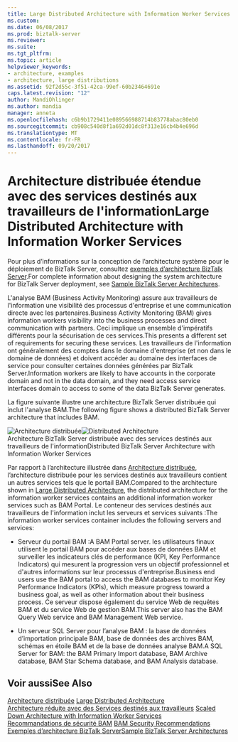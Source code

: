 ```yaml
---
title: Large Distributed Architecture with Information Worker Services | Documents Microsoft
ms.custom: 
ms.date: 06/08/2017
ms.prod: biztalk-server
ms.reviewer: 
ms.suite: 
ms.tgt_pltfrm: 
ms.topic: article
helpviewer_keywords:
- architecture, examples
- architecture, large distributions
ms.assetid: 92f2d55c-3f51-42ca-99ef-60b23464691e
caps.latest.revision: "12"
author: MandiOhlinger
ms.author: mandia
manager: anneta
ms.openlocfilehash: c6b9b1729411e089566988714b83778abac80eb0
ms.sourcegitcommit: cb908c540d8f1a692d01dc8f313e16cb4b4e696d
ms.translationtype: MT
ms.contentlocale: fr-FR
ms.lasthandoff: 09/20/2017
---
```

# <a name="large-distributed-architecture-with-information-worker-services"></a><span data-ttu-id="dcd93-102">Architecture distribuée étendue avec des services destinés aux travailleurs de l'information</span><span class="sxs-lookup"><span data-stu-id="dcd93-102">Large Distributed Architecture with Information Worker Services</span></span>
<span data-ttu-id="dcd93-103">Pour plus d’informations sur la conception de l’architecture système pour le déploiement de BizTalk Server, consultez [exemples d’architecture BizTalk Server](../core/sample-biztalk-server-architectures.md).</span><span class="sxs-lookup"><span data-stu-id="dcd93-103">For complete information about designing the system architecture for BizTalk Server deployment, see [Sample BizTalk Server Architectures](../core/sample-biztalk-server-architectures.md).</span></span>  
  
 <span data-ttu-id="dcd93-104">L'analyse BAM (Business Activity Monitoring) assure aux travailleurs de l'information une visibilité des processus d'entreprise et une communication directe avec les partenaires.</span><span class="sxs-lookup"><span data-stu-id="dcd93-104">Business Activity Monitoring (BAM) gives information workers visibility into the business processes and direct communication with partners.</span></span> <span data-ttu-id="dcd93-105">Ceci implique un ensemble d'impératifs différents pour la sécurisation de ces services.</span><span class="sxs-lookup"><span data-stu-id="dcd93-105">This presents a different set of requirements for securing these services.</span></span> <span data-ttu-id="dcd93-106">Les travailleurs de l'information ont généralement des comptes dans le domaine d'entreprise (et non dans le domaine de données) et doivent accéder au domaine des interfaces de service pour consulter certaines données générées par BizTalk Server.</span><span class="sxs-lookup"><span data-stu-id="dcd93-106">Information workers are likely to have accounts in the corporate domain and not in the data domain, and they need access service interfaces domain to access to some of the data BizTalk Server generates.</span></span>  
  
 <span data-ttu-id="dcd93-107">La figure suivante illustre une architecture BizTalk Server distribuée qui inclut l'analyse BAM.</span><span class="sxs-lookup"><span data-stu-id="dcd93-107">The following figure shows a distributed BizTalk Server architecture that includes BAM.</span></span>  
  
 <span data-ttu-id="dcd93-108">![Architecture distribuée](../core/media/5aa6ab88-45ee-4b75-8e51-0ba0dd3fb4d2.gif "5aa6ab88-45ee-4b75-8e51-0ba0dd3fb4d2")</span><span class="sxs-lookup"><span data-stu-id="dcd93-108">![Distributed Architecture](../core/media/5aa6ab88-45ee-4b75-8e51-0ba0dd3fb4d2.gif "5aa6ab88-45ee-4b75-8e51-0ba0dd3fb4d2")</span></span>  
<span data-ttu-id="dcd93-109">Architecture BizTalk Server distribuée avec des services destinés aux travailleurs de l'information</span><span class="sxs-lookup"><span data-stu-id="dcd93-109">Distributed BizTalk Server Architecture with Information Worker Services</span></span>  
  
 <span data-ttu-id="dcd93-110">Par rapport à l’architecture illustrée dans [Architecture distribuée](../core/large-distributed-architecture.md), l’architecture distribuée pour les services destinés aux travailleurs contient un autres services tels que le portail BAM.</span><span class="sxs-lookup"><span data-stu-id="dcd93-110">Compared to the architecture shown in [Large Distributed Architecture](../core/large-distributed-architecture.md), the distributed architecture for the information worker services contains an additional information worker services such as BAM Portal.</span></span> <span data-ttu-id="dcd93-111">Le conteneur des services destinés aux travailleurs de l'information inclut les serveurs et services suivants :</span><span class="sxs-lookup"><span data-stu-id="dcd93-111">The information worker services container includes the following servers and services:</span></span>  
  
-   <span data-ttu-id="dcd93-112">Serveur du portail BAM :</span><span class="sxs-lookup"><span data-stu-id="dcd93-112">A BAM Portal server.</span></span> <span data-ttu-id="dcd93-113">les utilisateurs finaux utilisent le portail BAM pour accéder aux bases de données BAM et surveiller les indicateurs clés de performance (KPI, Key Performance Indicators) qui mesurent la progression vers un objectif professionnel et d'autres informations sur leur processus d'entreprise.</span><span class="sxs-lookup"><span data-stu-id="dcd93-113">Business end users use the BAM portal to access the BAM databases to monitor Key Performance Indicators (KPIs), which measure progress toward a business goal, as well as other information about their business process.</span></span> <span data-ttu-id="dcd93-114">Ce serveur dispose également du service Web de requêtes BAM et du service Web de gestion BAM.</span><span class="sxs-lookup"><span data-stu-id="dcd93-114">This server also has the BAM Query Web service and BAM Management Web service.</span></span>  
  
-   <span data-ttu-id="dcd93-115">Un serveur SQL Server pour l’analyse BAM : la base de données d’importation principale BAM, base de données des archives BAM, schémas en étoile BAM et de la base de données analyse BAM.</span><span class="sxs-lookup"><span data-stu-id="dcd93-115">A SQL Server for BAM: the BAM Primary Import database, BAM Archive database, BAM Star Schema database, and BAM Analysis database.</span></span>  
  
## <a name="see-also"></a><span data-ttu-id="dcd93-116">Voir aussi</span><span class="sxs-lookup"><span data-stu-id="dcd93-116">See Also</span></span>  
 <span data-ttu-id="dcd93-117">[Architecture distribuée](../core/large-distributed-architecture.md) </span><span class="sxs-lookup"><span data-stu-id="dcd93-117">[Large Distributed Architecture](../core/large-distributed-architecture.md) </span></span>  
 <span data-ttu-id="dcd93-118">[Architecture réduite avec des Services destinés aux travailleurs](../core/scaled-down-architecture-with-information-worker-services.md) </span><span class="sxs-lookup"><span data-stu-id="dcd93-118">[Scaled Down Architecture with Information Worker Services](../core/scaled-down-architecture-with-information-worker-services.md) </span></span>  
 <span data-ttu-id="dcd93-119">[Recommandations de sécurité BAM](../core/bam-security-recommendations.md) </span><span class="sxs-lookup"><span data-stu-id="dcd93-119">[BAM Security Recommendations](../core/bam-security-recommendations.md) </span></span>  
 [<span data-ttu-id="dcd93-120">Exemples d’architecture BizTalk Server</span><span class="sxs-lookup"><span data-stu-id="dcd93-120">Sample BizTalk Server Architectures</span></span>](../core/sample-biztalk-server-architectures.md)
